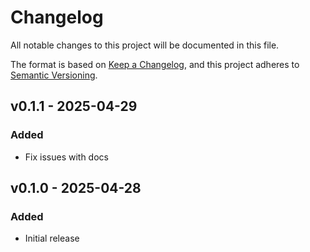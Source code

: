# Changelog

All notable changes to this project will be documented in this file.

The format is based on [Keep a Changelog](https://keepachangelog.com/en/1.1.0/),
and this project adheres to [Semantic Versioning](https://semver.org/spec/v2.0.0.html).

## v0.1.1 - 2025-04-29

### Added

- Fix issues with docs

## v0.1.0 - 2025-04-28

### Added

- Initial release

